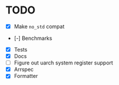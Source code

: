 # TODO
- [x] Make `no_std` compat
- [-] Benchmarks
- [x] Tests
- [x] Docs
- [ ] Figure out uarch system register support
- [x] Arrspec
- [x] Formatter